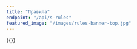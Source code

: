```yaml
---
title: "Правила"
endpoint: "/api/s-rules"
featured_image: "/images/rules-banner-top.jpg"
---
```

{{<rules>}}
<br/>